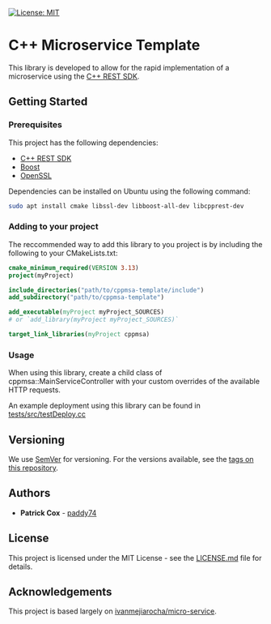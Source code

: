 [![License: MIT](https://img.shields.io/badge/License-MIT-yellow.svg)](https://opensource.org/licenses/MIT)

# C++ Microservice Template

This library is developed to allow for the rapid implementation of a microservice using the [C++ REST SDK](https://github.com/Microsoft/cpprestsdk).

## Getting Started

### Prerequisites

This project has the following dependencies:

- [C++ REST SDK](https://github.com/Microsoft/cpprestsdk)
- [Boost](https://github.com/boostorg/boost)
- [OpenSSL](https://github.com/boostorg/boost)

Dependencies can be installed on Ubuntu using the following command:

```bash
sudo apt install cmake libssl-dev libboost-all-dev libcpprest-dev
```

### Adding to your project

The reccommended way to add this library to you project is by including the following to your CMakeLists.txt:

```cmake
cmake_minimum_required(VERSION 3.13)
project(myProject)

include_directories("path/to/cppmsa-template/include")
add_subdirectory("path/to/cppmsa-template")

add_executable(myProject myProject_SOURCES)
# or `add_library(myProject myProject_SOURCES)`

target_link_libraries(myProject cppmsa)
```

### Usage

When using this library, create a child class of cppmsa::MainServiceController with your custom overrides of the available HTTP requests.

An example deployment using this library can be found in [tests/src/testDeploy.cc](tests/src/testDeploy.cc)

## Versioning

We use [SemVer](http://semver.org/) for versioning. For the versions available, see the [tags on this repository](tags).

## Authors

- **Patrick Cox** - [paddy74](https://github.com/paddy74)

## License

This project is licensed under the MIT License - see the [LICENSE.md](LICENSE.md) file for details.

## Acknowledgements

This project is based largely on [ivanmejiarocha/micro-service](https://github.com/ivanmejiarocha/micro-service).
